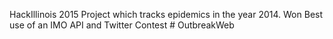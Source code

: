HackIllinois 2015 Project which tracks epidemics in the year 2014. Won Best use of an IMO API and Twitter Contest # OutbreakWeb
